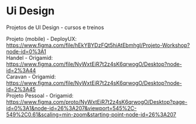 # Ui Design
Projetos de UI Design - cursos e treinos


Projeto (mobile) - DeployUX: https://www.figma.com/file/hEkYBYDzFQt5hiAtEbmhgl/Projeto-Workshop?node-id=0%3A1
<br>
Handel - Origamid: https://www.figma.com/file/NyWxtEiR7t2z4sK6qrwogO/Desktop?node-id=2%3A44
<br>
Caravan - Origamid: https://www.figma.com/file/NyWxtEiR7t2z4sK6qrwogO/Desktop?node-id=2%3A45
<br>
Projeto Pessoal - Origamid: https://www.figma.com/proto/NyWxtEiR7t2z4sK6qrwogO/Desktop?page-id=0%3A1&node-id=26%3A207&viewport=545%2C-549%2C0.61&scaling=min-zoom&starting-point-node-id=26%3A207
